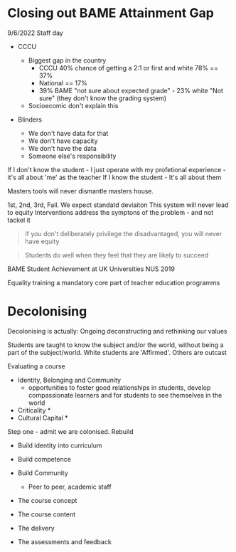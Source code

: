 Closing out BAME Attainment Gap
===============================

[](./_diversity.md)

9/6/2022 Staff day

* CCCU
    * Biggest gap in the country
        * CCCU 40% chance of getting a 2:1 or first and white 78% == 37%
        * National == 17%
        * 39% BAME "not sure about expected grade" - 23% white "Not sure" (they don't know the grading system)
    * Socioecomic don't explain this

* Blinders
    * We don't have data for that
    * We don't have capacity
    * We don't have the data
    * Someone else's responsibility

If I don't know the student - I just operate with my profetional experience - it's all about 'me' as the teacher
If I know the student - It's all about them

Masters tools will never dismantle masters house.

1st, 2nd, 3rd, Fail. We expect standatd deviaiton
This system will never lead to equity
Interventions address the symptons of the problem - and not tackel it

> If you don't deliberately privilege the disadvantaged, you will never have equity

> Students do well when they feel that they are likely to succeed

BAME Student Achievement at UK Universities
NUS 2019

Equality training a mandatory core part of teacher education programms




Decolonising
============

Decolonising is actually: Ongoing deconstructing and rethinking our values

Students are taught to know the subject and/or the world, without being a part of the subject/world.
White students are 'Affirmed'. Others are outcast

Evaluating a course
* Identity, Belonging and Community
    * opportunities to foster good relationships in students, develop compassionate learners and for students to see themselves in the world
* Criticality
    * 
* Cultural Capital
    * 

Step one - admit we are colonised.
Rebuild

* Build identity into curriculum
* Build competence
* Build Community
    * Peer to peer, academic staff

* The course concept
* The course content
* The delivery
* The assessments and feedback

